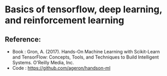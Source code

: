 # Basics of tensorflow, deep learning, and reinforcement learning
## Reference:
 - Book : Gron, A. (2017). Hands-On Machine Learning with Scikit-Learn and TensorFlow: Concepts, Tools, and Techniques to Build Intelligent Systems. O'Reilly Media, Inc.
 - Code : https://github.com/ageron/handson-ml
